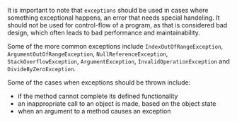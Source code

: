 It is important to note that `exceptions` should be used in cases where something exceptional happens, an error that needs special handeling. It should not be used for control-flow of a program, as that is considered bad design, which often leads to bad performance and maintainability.

Some of the more common exceptions include `IndexOutOfRangeException`, `ArgumentOutOfRangeException`, `NullReferenceException`, `StackOverflowException`, `ArgumentException`, `InvalidOperationException` and `DivideByZeroException`.

Some of the cases when exceptions should be thrown include:

- if the method cannot complete its defined functionality
- an inappropriate call to an object is made, based on the object state
- when an argument to a method causes an exception
